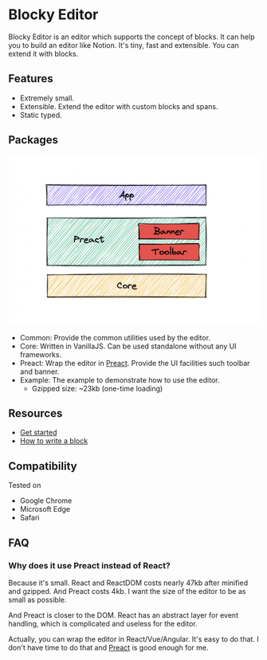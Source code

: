 
# Blocky Editor

Blocky Editor is an editor which supports the concept of blocks. It can help you to build an editor like Notion. It's tiny, fast and extensible. You can extend it with blocks.

## Features

- Extremely small.
- Extensible. Extend the editor with custom blocks and spans.
- Static typed.

## Packages

![](./arch.png)

- Common: Provide the common utilities used by the editor.
- Core: Written in VanillaJS. Can be used standalone without any 
  UI frameworks.
- Preact: Wrap the editor in [Preact](https://preactjs.com/). Provide the UI facilities such
  toolbar and banner.
- Example: The example to demonstrate how to use the editor.
  - Gzipped size: ~23kb (one-time loading)

## Resources

- [Get started](./docs/get-started.md)
- [How to write a block](./docs/how-to-write-a-block.md)

## Compatibility

Tested on

- Google Chrome
- Microsoft Edge
- Safari

## FAQ

### Why does it use Preact instead of React?

Because it's small. React and ReactDOM costs nearly 47kb after minified
and gzipped. And Preact costs 4kb.
I want the size of the editor to be as small as possible.

And Preact is closer to the DOM.
React has an abstract layer for event handling, which is complicated and useless for the editor.

Actually, you can wrap the editor in React/Vue/Angular.
It's easy to do that.
I don't have time to do that and [Preact](https://preactjs.com/) is good enough for me.
